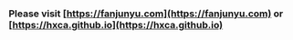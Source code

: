 ### Please visit [https://fanjunyu.com](https://fanjunyu.com) or [https://hxca.github.io](https://hxca.github.io)
